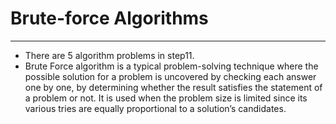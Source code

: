 # Brute-force Algorithms

---
- There are 5 algorithm problems in step11.
- Brute Force algorithm is a typical problem-solving technique where the possible solution for a problem is uncovered by checking each answer one by one, by determining whether the result satisfies the statement of a problem or not. It is used when the problem size is limited since its various tries are equally proportional to a solution’s candidates.

